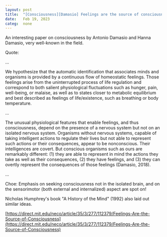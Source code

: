 ```yaml
---
layout: post
title:  "[Consciousness][Damasio] Feelings are the source of consciousness"
date:   Feb 19, 2023
categ:  none
---
```






An interesting paper on consciousness by Antonio Damasio and Hanna Damasio, very well-known in the field. 







Quote: 


...

We hypothesize that the automatic identification that associates minds and organisms is provided by a continuous flow of homeostatic feelings. Those feelings arise from the uninterrupted process of life regulation and correspond to both salient physiological fluctuations such as hunger, pain, well-being, or malaise, as well as to states closer to metabolic equilibrium and best described as feelings of life/existence, such as breathing or body temperature.

...

The unusual physiological features that enable feelings, and thus consciousness, depend on the presence of a nervous system but not on an isolated nervous system. Organisms without nervous systems, capable of taking intelligent actions to regulate their lives but not able to represent such actions or their consequences, appear to be nonconscious. Their intelligences are covert. But conscious organisms such as ours are remarkably different: (1) they are able to represent in mind the actions they take as well as their consequences, (2) they have feelings, and (3) they can overtly represent the consequences of those feelings (Damasio, 2018).

...

Choe:
Emphasis on seeking consciousness not in the isolated brain, and on the sensorimotor (both external and internalized) aspect are spot on! 


Nicholas Humphrey's book "A History of the Mind" (1992) also laid out similar ideas. 

[https://direct.mit.edu/neco/article/35/3/277/112379/Feelings-Are-the-Source-of-Consciousness](https://direct.mit.edu/neco/article/35/3/277/112379/Feelings-Are-the-Source-of-Consciousness)

 

